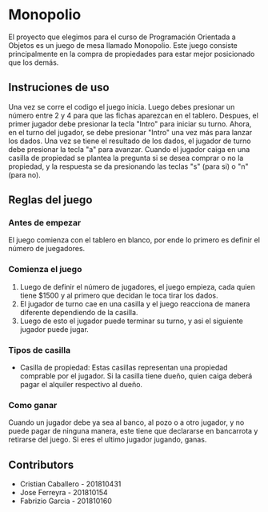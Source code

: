 # Monopolio

El proyecto que elegimos para el curso de Programación Orientada a Objetos es un juego de mesa llamado Monopolio. Este juego consiste principalmente en la compra de propiedades para estar mejor posicionado que los demás.

## Instruciones de uso
Una vez se corre el codigo el juego inicia. Luego debes presionar un número entre 2 y 4 para que las fichas aparezcan en el tablero. Despues, el primer jugador debe presionar la tecla "Intro" para iniciar su turno. Ahora, en el turno del jugador, se debe presionar "Intro" una vez más para lanzar los dados. Una vez se tiene el resultado de los dados, el jugador de turno debe presionar la tecla "a" para avanzar. Cuando el jugador caiga en una casilla de propiedad se plantea la pregunta si se desea comprar o no la propiedad, y la respuesta se da presionando las teclas "s" (para si) o "n" (para no).

## Reglas del juego

### Antes de empezar
El juego comienza con el tablero en blanco, por ende lo primero es definir el número de juegadores.

### Comienza el juego
1. Luego de definir el número de jugadores, el juego empieza, cada quien tiene $1500 y al primero que decidan le toca tirar los dados.
2. El jugador de turno cae en una casilla y el juego reacciona de manera diferente dependiendo de la casilla.
3. Luego de esto el jugador puede terminar su turno, y asi el siguiente jugador puede jugar.

### Tipos de casilla
- Casilla de propiedad: Estas casillas representan una propiedad comprable por el jugador. Si la casilla tiene dueño, quien caiga deberá pagar el alquiler respectivo al dueño.



### Como ganar
Cuando un jugador debe ya sea al banco, al pozo o a otro jugador, y no puede pagar de ninguna manera, este tiene que declararse en bancarrota y retirarse del juego. Si eres el ultimo jugador jugando, ganas.

## Contributors

- Cristian Caballero - 201810431
- Jose Ferreyra - 201810154
- Fabrizio Garcia - 201810160


